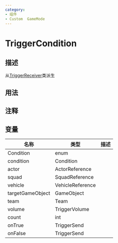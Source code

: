 ```yaml
---
category: 
- 组件
- Custom  GameMode
---
```

# TriggerCondition
## 描述
从[TriggerReceiver](./TriggerReceiver.md)类派生
## 用法

## 注释

## 变量
| 名称 | 类型 | 描述 |
| ----------- | ----------- | ----------- |
| Condition | enum |  |  
| condition | Condition |  |  
| actor | ActorReference |  |  
| squad | SquadReference |  |  
| vehicle | VehicleReference |  |  
| targetGameObject | GameObject |  |  
| team | Team |  |  
| volume | TriggerVolume |  |  
| count | int |  |  
| onTrue | TriggerSend |  |  
| onFalse | TriggerSend |  |  
